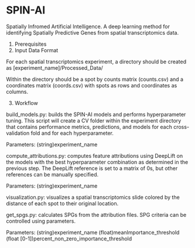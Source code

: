 # SPIN-AI
Spatially Infromed Artificial Intelligence. A deep learning method for identifying Spatially Predictive Genes from spatial transcriptomics data.

1. Prerequisites
2. Input Data Format

For each spatial transcriptomics experiment, a directory should be created as [experiment_name]/Processed_Data/

Within the directory should be a spot by counts matrix (counts.csv) and a coordinates matrix (coords.csv) with spots as rows and coordinates as columns.

3. Workflow

build_models.py: builds the SPIN-AI models and performs hyperparameter tuning. This script will create a CV folder within the experiment directory that contains performance metrics, predictions, and models for each cross-validation fold and for each hyperparameter.

Parameters: (string)experiment_name

compute_attributions.py: computes feature attributions using DeepLift on the models with the best hyperparameter combination as determined in the previous step. The DeepLift reference is set to a matrix of 0s, but other references can be manually specified.

Parameters: (string)experiment_name

visualization.py: visualizes a spatial transcriptomics slide colored by the distance of each spot to their original location.

get_spgs.py: calculates SPGs from the attribution files. SPG criteria can be controlled using parameters.

Parameters: (string)experiment_name  (float)meanImportance_threshold (float [0-1])percent_non_zero_importance_threshold

